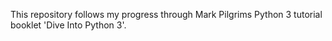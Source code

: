 This repository follows my progress through Mark Pilgrims Python 3 tutorial booklet 'Dive Into Python 3'.

